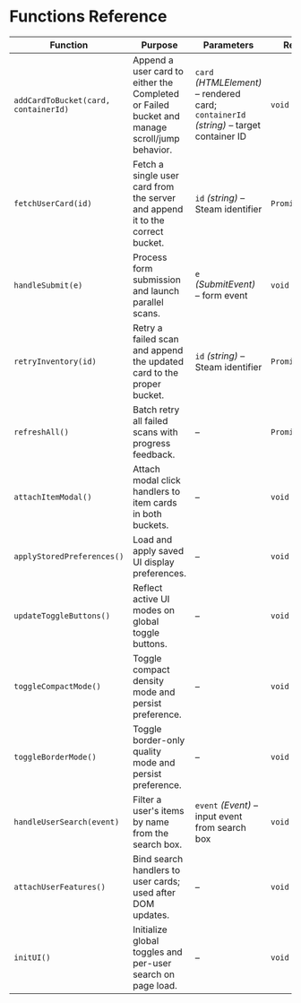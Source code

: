# Functions Reference

| Function                             | Purpose                                                                                      | Parameters                                                                             | Returns         | Used In                               |
| ------------------------------------ | -------------------------------------------------------------------------------------------- | -------------------------------------------------------------------------------------- | --------------- | ------------------------------------- |
| `addCardToBucket(card, containerId)` | Append a user card to either the Completed or Failed bucket and manage scroll/jump behavior. | `card` _(HTMLElement)_ – rendered card; `containerId` _(string)_ – target container ID | `void`          | `static/submit.js`, `static/retry.js` |
| `fetchUserCard(id)`                  | Fetch a single user card from the server and append it to the correct bucket.                | `id` _(string)_ – Steam identifier                                                     | `Promise<void>` | `static/submit.js`                    |
| `handleSubmit(e)`                    | Process form submission and launch parallel scans.                                           | `e` _(SubmitEvent)_ – form event                                                       | `void`          | `static/submit.js`                    |
| `retryInventory(id)`                 | Retry a failed scan and append the updated card to the proper bucket.                        | `id` _(string)_ – Steam identifier                                                     | `Promise<void>` | `static/retry.js`                     |
| `refreshAll()`                       | Batch retry all failed scans with progress feedback.                                         | –                                                                                      | `Promise<void>` | `static/retry.js`                     |
| `attachItemModal()`                  | Attach modal click handlers to item cards in both buckets.                                   | –                                                                                      | `void`          | `static/retry.js`                     |
| `applyStoredPreferences()`           | Load and apply saved UI display preferences.                                                 | –                                                                                      | `void`          | `static/ui.js`                        |
| `updateToggleButtons()`              | Reflect active UI modes on global toggle buttons.                                            | –                                                                                      | `void`          | `static/ui.js`                        |
| `toggleCompactMode()`                | Toggle compact density mode and persist preference.                                          | –                                                                                      | `void`          | `static/ui.js`                        |
| `toggleBorderMode()`                 | Toggle border-only quality mode and persist preference.                                      | –                                                                                      | `void`          | `static/ui.js`                        |
| `handleUserSearch(event)`            | Filter a user's items by name from the search box.                                           | `event` _(Event)_ – input event from search box                                        | `void`          | `static/ui.js`                        |
| `attachUserFeatures()`               | Bind search handlers to user cards; used after DOM updates.                                  | –                                                                                      | `void`          | `static/ui.js`                        |
| `initUI()`                           | Initialize global toggles and per-user search on page load.                                  | –                                                                                      | `void`          | `static/ui.js`                        |
